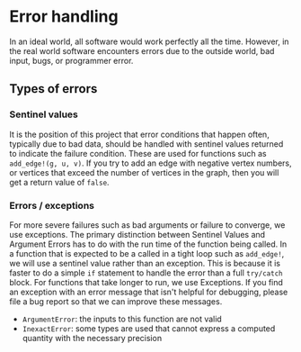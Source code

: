 # Error handling

In an ideal world, all software would work perfectly all the time. However, in the real world software encounters errors due to the outside world, bad input, bugs, or programmer error.

## Types of errors

### Sentinel values

It is the position of this project that error conditions that happen often, typically due to bad data, should be handled with sentinel values returned to indicate the failure condition. These are used for functions such as `add_edge!(g, u, v)`. If you try to add an edge with negative vertex numbers, or vertices that exceed the number of vertices in the graph, then you will get a return value of `false`.

### Errors / exceptions

For more severe failures such as bad arguments or failure to converge, we use exceptions. The primary distinction between Sentinel Values and Argument Errors has to do with the run time of the function being called. In a function that is expected to be a called in a tight loop such as `add_edge!`, we will use a sentinel value rather than an exception. This is because it is faster to do a simple `if` statement to handle the error than a full `try/catch` block. For functions that take longer to run, we use Exceptions. If you find an exception with an error message that isn't helpful for debugging, please file a bug report so that we can improve these messages.

- `ArgumentError`: the inputs to this function are not valid
- `InexactError`: some types are used that cannot express a computed quantity with the necessary precision
